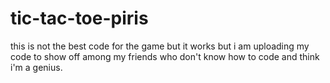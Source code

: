 # tic-tac-toe-piris
this is not the best code for the game but it works but i am uploading my code to show off among my friends who don't know how to code and think i'm a genius.
